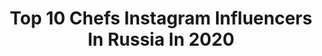 ---
title: Top 10 Chefs Instagram Influencers In Russia In 2020
description: >-
  Find top chefs Instagram influencers in Russia in 2020. Most popular hashtags: #cooking #challenge #foodporn #foodstagram.
platform: Instagram
profiles:
  - username: "marialobanova"
    fullname: >-
      Мария Лобанова/Maria Lobanova
    location: "Russia"
    followers: 25918
    engagement: 199
    commentsToLikes: 0.077444
    id: ck139p43imfm10i19q8xrmmdh
    verified: false
    hashtags: "#outdoorfitness, #onlinedinner, #challenge, #celebritypr"
  - username: "sergey_ternov"
    fullname: >-
      Сергей Тернов
    location: "Russia"
    followers: 6162
    engagement: 786
    commentsToLikes: 0.043795
    id: ck6u6bt9ceoms0j71l6ywjzgk
    verified: false
    hashtags: "#fresh, #travelblog, #instachef, #russiaculinary"
  - username: "suzdalkina_olga"
    fullname: >-
      Olga Suzdalkina
    location: "Russia"
    followers: 6122
    engagement: 480
    commentsToLikes: 0.045740
    id: ck55mx3e350jn0i114tbhxr71
    verified: false
    hashtags: "#nocomments, #focus"
  - username: "bhakti_vedanta_swami"
    fullname: >-
      Игорь Грицкевич 🇷🇺
    location: "Russia"
    followers: 6955
    engagement: 1074
    commentsToLikes: 0.580768
    id: ck6udz1ikny270j71uzj0mikx
    verified: false
    hashtags: "#gritskevich, #piazzaitaliaresto, #giveaway"
  - username: "arisha_madyar"
    fullname: >-
      Arisha Zadunayskaya
    location: "Russia"
    followers: 32095
    engagement: 324
    commentsToLikes: 0.087860
    id: ck5zojdlxqorq0i14nznvnq2u
    verified: false
    hashtags: "#krdsobakaru, #madyar, #madyarcollection"
  - username: "artem__losev"
    fullname: >-
      Artem Losev
    location: "Russia"
    followers: 31243
    engagement: 540
    commentsToLikes: 0.043142
    id: ck5pxx3qytahl0i11b6mc80rk
    verified: false
    hashtags: "#auchentoshan, #sriracha"
  - username: "yuri_kostorev"
    fullname: >-
      Yuri Kostorev
    location: "Russia"
    followers: 18778
    engagement: 349
    commentsToLikes: 0.091662
    id: ck139e21gkuq00i19blxcy2nd
    verified: false
    hashtags: "#wrf, #whiterabbitfamily, #newyorktimes"
  - username: "boris_zarkov"
    fullname: >-
      БОРИС ЗАРЬКОВ
    location: "Russia"
    followers: 55560
    engagement: 544
    commentsToLikes: 0.062311
    id: ck139e0mtkuh90i1926djbfak
    verified: true
    hashtags: "#masteroftaste, #muhinvladimir, #beyondmeat, #challenge"
  - username: "roma_redman"
    fullname: >-
      Roman Lazarev
    location: "Russia"
    followers: 23837
    engagement: 416
    commentsToLikes: 0.051375
    id: ck5c0kl86tbmk0i115ylxop7z
    verified: false
    hashtags: "#surfandturf, #ufsacademy, #medooza"
  - username: "luigimagni_"
    fullname: >-
      Luigi Magni
    location: "Russia"
    followers: 9594
    engagement: 730
    commentsToLikes: 0.049102
    id: ckap9pb5ut3hy0i78uvs7aevd
    verified: false
    hashtags: "#italianstyle, #foodporn, #photooftheday, #italianrecipes"
---